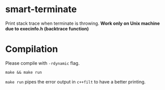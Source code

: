 # smart-terminate
Print stack trace when terminate is throwing. 
**Work only on Unix machine due to execinfo.h (backtrace function)**

# Compilation
Please compile with `-rdynamic` flag.

`
  make && make run
`

`make run` pipes the error output in `c++filt` to have a better printing.
